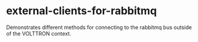 # external-clients-for-rabbitmq
Demonstrates different methods for connecting to the rabbitmq bus outside of the VOLTTRON context.
